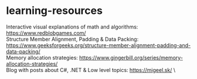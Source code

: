 # learning-resources

Interactive visual explanations of math and algorithms: https://www.redblobgames.com/ \
Structure Member Alignment, Padding & Data Packing: https://www.geeksforgeeks.org/structure-member-alignment-padding-and-data-packing/ \
Memory allocation strategies: https://www.gingerbill.org/series/memory-allocation-strategies/ \
Blog with posts about C#, .NET & Low level topics: https://migeel.sk/ \
